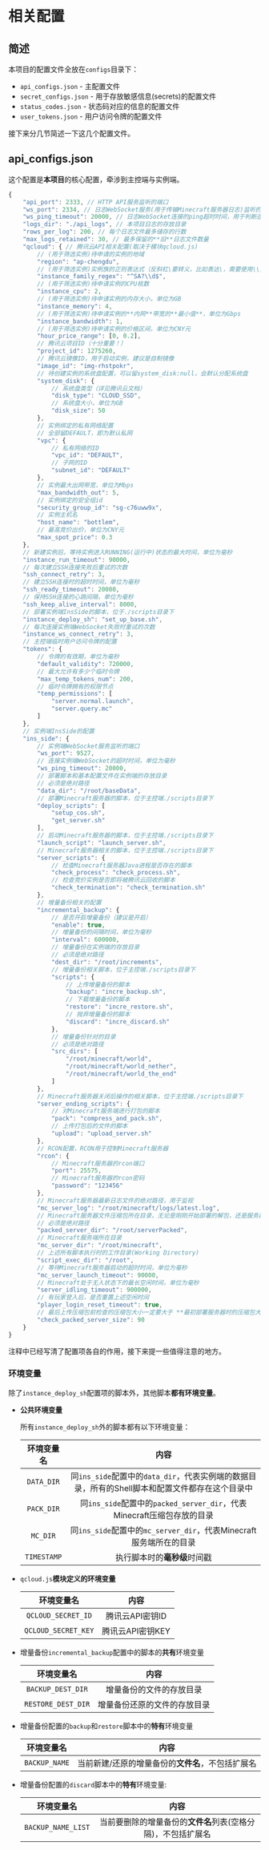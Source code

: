 # 相关配置

## 简述

本项目的配置文件全放在`configs`目录下：

* `api_configs.json` - 主配置文件
* `secret_configs.json` - 用于存放敏感信息(secrets)的配置文件
* `status_codes.json` - 状态码对应的信息的配置文件
* `user_tokens.json` - 用户访问令牌的配置文件

接下来分几节简述一下这几个配置文件。

## api_configs.json

这个配置是**本项目**的核心配置，牵涉到主控端与实例端。

```js
{
    "api_port": 2333, // HTTP API服务监听的端口
    "ws_port": 2334, // 日志WebSocket服务(用于传输Minecraft服务器日志)监听的端口
    "ws_ping_timeout": 20000, // 日志WebSocket连接的ping超时时间，用于判断连接是否死亡
    "logs_dir": "./api_logs", // 本项目日志的存放目录
    "rows_per_log": 200, // 每个日志文件最多储存的行数
    "max_logs_retained": 30, // 最多保留的**旧**日志文件数量
    "qcloud": { // 腾讯云API相关配置(取决于模块qcloud.js)
        // (用于筛选实例)待申请的实例的地域
        "region": "ap-chengdu", 
        // (用于筛选实例)实例族的正则表达式（反斜杠\要转义，比如表达\，需要使用\\）
        "instance_family_regex": "^SA?\\d$", 
        // (用于筛选实例)待申请实例的CPU核数
        "instance_cpu": 2,
        // (用于筛选实例)待申请实例的内存大小，单位为GB
        "instance_memory": 4,
        // (用于筛选实例)待申请实例的**内网**带宽的**最小值**，单位为Gbps
        "instance_bandwidth": 1,
        // (用于筛选实例)待申请实例的价格区间，单位为CNY元
        "hour_price_range": [0, 0.2],
        // 腾讯云项目ID（十分重要！）
        "project_id": 1275260,
        // 腾讯云镜像ID，用于启动实例，建议是自制镜像
        "image_id": "img-rhstpokr",
        // 待创建实例的系统盘配置，可以留system_disk:null，会默认分配系统盘
        "system_disk": {
            // 系统盘类型（详见腾讯云文档）
            "disk_type": "CLOUD_SSD",
            // 系统盘大小，单位为GB
            "disk_size": 50
        },
        // 实例绑定的私有网络配置
        // 全部留DEFAULT，即为默认私网
        "vpc": {
            // 私有网络的ID
            "vpc_id": "DEFAULT",
            // 子网的ID
            "subnet_id": "DEFAULT"
        },
        // 实例最大出网带宽，单位为Mbps
        "max_bandwidth_out": 5,
        // 实例绑定的安全组id
        "security_group_id": "sg-c76uww9x",
        // 实例主机名
        "host_name": "bottlem",
        // 最高竞价出价，单位为CNY元
        "max_spot_price": 0.3
    },
    // 新建实例后，等待实例进入RUNNING(运行中)状态的最大时间，单位为毫秒
    "instance_run_timeout": 90000,
    // 每次建立SSH连接失败后重试的次数
    "ssh_connect_retry": 3,
    // 建立SSH连接时的超时时间，单位为毫秒
    "ssh_ready_timeout": 20000,
    // 保持SSH连接的心跳间隔，单位为毫秒
    "ssh_keep_alive_interval": 8000,
    // 部署实例端InsSide的脚本，位于./scripts目录下
    "instance_deploy_sh": "set_up_base.sh",
    // 每次连接实例端WebSocket失败时重试的次数
    "instance_ws_connect_retry": 3,
    // 主控端临时用户访问令牌的配置
    "tokens": {
        // 令牌的有效期，单位为毫秒
        "default_validity": 720000,
        // 最大允许有多少个临时令牌
        "max_temp_tokens_num": 200,
        // 临时令牌拥有的权限节点
        "temp_permissions": [
            "server.normal.launch",
            "server.query.mc"
        ]
    },
    // 实例端InsSide的配置
    "ins_side": {
        // 实例端WebSocket服务监听的端口
        "ws_port": 9527,
        // 连接实例端WebSocket的超时时间，单位为毫秒
        "ws_ping_timeout": 20000,
        // 部署脚本和基本配置文件在实例端的存放目录
        // 必须是绝对路径
        "data_dir": "/root/baseData",
        // 部署Minecraft服务器的脚本，位于主控端./scripts目录下
        "deploy_scripts": [
            "setup_cos.sh",
            "get_server.sh"
        ],
        // 启动Minecraft服务器的脚本，位于主控端./scripts目录下
        "launch_script": "launch_server.sh",
        // Minecraft服务器相关的脚本，位于主控端./scripts目录下
        "server_scripts": {
            // 检查Minecraft服务器Java进程是否存在的脚本
            "check_process": "check_process.sh",
            // 检查竞价实例是否即将被腾讯云回收的脚本
            "check_termination": "check_termination.sh"
        },
        // 增量备份相关的配置
        "incremental_backup": {
            // 是否开启增量备份（建议是开启）
            "enable": true,
            // 增量备份的间隔时间，单位为毫秒
            "interval": 600000,
            // 增量备份在实例端的存放目录
            // 必须是绝对路径
            "dest_dir": "/root/increments",
            // 增量备份相关脚本，位于主控端./scripts目录下
            "scripts": {
                // 上传增量备份的脚本
                "backup": "incre_backup.sh",
                // 下载增量备份的脚本
                "restore": "incre_restore.sh",
                // 抛弃增量备份的脚本
                "discard": "incre_discard.sh"
            },
            // 增量备份针对的目录
            // 必须是绝对路径
            "src_dirs": [
                "/root/minecraft/world",
                "/root/minecraft/world_nether",
                "/root/minecraft/world_the_end"
            ]
        },
        // Minecraft服务器关闭后操作的相关脚本，位于主控端./scripts目录下
        "server_ending_scripts": {
            // 对Minecraft服务端进行打包的脚本
            "pack": "compress_and_pack.sh",
            // 上传打包后的文件的脚本
            "upload": "upload_server.sh"
        },
        // RCON配置，RCON用于控制Minecraft服务器
        "rcon": {
            // Minecraft服务器的rcon端口
            "port": 25575,
            // Minecraft服务器的rcon密码
            "password": "123456"
        },
        // Minecraft服务器最新日志文件的绝对路径，用于监视
        "mc_server_log": "/root/minecraft/logs/latest.log",
        // Minecraft服务器文件压缩包所在目录，无论是刚刚开始部署的解包，还是服务器关闭后的打包，都是在这个目录内进行的，另外程序可能还会扫描该目录内压缩包总大小，在服务器关闭打包后进行比对
        // 必须是绝对路径
        "packed_server_dir": "/root/serverPacked",
        // Minecraft服务端所在目录
        "mc_server_dir": "/root/minecraft",
        // 上述所有脚本执行时的工作目录(Working Directory)
        "script_exec_dir": "/root",
        // 等待Minecraft服务器启动的超时时间，单位为毫秒
        "mc_server_launch_timeout": 90000,
        // Minecraft处于无人状态下的最长空闲时间，单位为毫秒
        "server_idling_timeout": 900000,
        // 有玩家登入后，是否重置上述空闲时间
        "player_login_reset_timeout": true,
        // 最后上传压缩包前检查的压缩包大小一定要大于 **最初部署服务器时的压缩包大小** 的百分之多少
        "check_packed_server_size": 90
    }
}
```

注释中已经写清了配置项各自的作用，接下来提一些值得注意的地方。

### 环境变量

除了`instance_deploy_sh`配置项的脚本外，其他脚本**都有环境变量**。

* **公共环境变量**

    所有`instance_deploy_sh`外的脚本都有以下环境变量：

    | 环境变量名 | 内容 |
    |:---:|:---:|
    |`DATA_DIR`|同`ins_side`配置中的`data_dir`，代表实例端的数据目录，所有的Shell脚本和配置文件都存在这个目录中|
    |`PACK_DIR`|同`ins_side`配置中的`packed_server_dir`，代表Minecraft压缩包存放的目录|
    |`MC_DIR`|同`ins_side`配置中的`mc_server_dir`，代表Minecraft服务端所在的目录|
    |`TIMESTAMP`|执行脚本时的**毫秒级**时间戳|

* ```qcloud.js```**模块定义的环境变量**

    | 环境变量名 | 内容 |
    |:---:|:---:|
    |`QCLOUD_SECRET_ID`|腾讯云API密钥ID|
    |`QCLOUD_SECRET_KEY`|腾讯云API密钥KEY|

* 增量备份`incremental_backup`配置中的脚本的**共有**环境变量

    | 环境变量名 | 内容 |
    |:---:|:---:|
    |`BACKUP_DEST_DIR`|增量备份的文件的存放目录|
    |`RESTORE_DEST_DIR`|增量备份还原的文件的存放目录|

* 增量备份配置的`backup`和`restore`脚本中的**特有**环境变量

    | 环境变量名 | 内容 |
    |:---:|:---:|
    |`BACKUP_NAME`|当前新建/还原的增量备份的**文件名**，不包括扩展名|

* 增量备份配置的`discard`脚本中的**特有**环境变量:

    | 环境变量名 | 内容 |
    |:---:|:---:|
    |`BACKUP_NAME_LIST`|当前要删除的增量备份的**文件名**列表(空格分隔)，不包括扩展名|